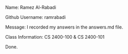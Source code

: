 Name: Ramez Al-Rabadi

Github Username: ramrabadi

Message: I recorded my answers in the answers.md file.

Class Information: CS 2400-100 & CS 2400-101

Done.